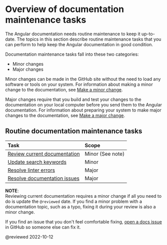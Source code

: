 # Overview of documentation maintenance tasks

The Angular documentation needs routine maintenance to keep it up-to-date.
The topics in this section describe routine maintenance tasks that you can perform to help keep the Angular documentation in good condition.

Documentation maintenance tasks fall into these two categories:

*   Minor changes
*   Major changes

Minor changes can be made in the GitHub site without the need to load any software or tools on your system.
For information about making a minor change to the documentation, see [Make a minor change](guide/contributors-guide-overview#make-a-minor-change).

Major changes require that you build and test your changes to the documentation on your local computer before you send them to the Angular documentation.
For information about preparing your system to make major changes to the documentation, see [Make a major change](guide/contributors-guide-overview#make-a-major-change).

## Routine documentation maintenance tasks

| Task                                                     | Scope |
|:---                                                      |:---   |
| [Review current documentation](guide/reviewing-content)  | Minor (See note) |
| [Update search keywords](guide/updating-search-keywords) | Minor       |
| [Resolve linter errors](guide/docs-lint-errors)          | Major       |
| [Resolve documentation issues](guide/doc-select-issue)   | Major       |

<div class="alert is-helpful">

**NOTE**: <br />
Reviewing current documentation requires a minor change if all you need to do is update the `@reviewed`   date.
If you find a minor problem with a documentation topic, such as a typo, fixing it during your review is also a minor change.

If you find an issue that you don't feel comfortable fixing, [open a docs issue](https://github.com/angular/angular/issues/new?assignees=&labels=&template=3-docs-bug.yaml) in GitHub so someone else can fix it.

</div>

<!-- links -->

<!-- external links -->

<!-- end links -->

@reviewed 2022-10-12
